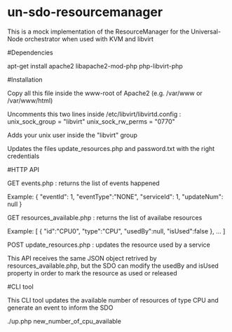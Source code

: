 # un-sdo-resourcemanager

This is a mock implementation of the ResourceManager for the Universal-Node orchestrator when used with KVM and libvirt

#Dependencies 

apt-get install apache2 libapache2-mod-php php-libvirt-php

#Installation

Copy all this file inside the www-root of Apache2 (e.g. /var/www or /var/www/html)

Uncomments this two lines inside /etc/libvirt/libvirtd.config :
	unix_sock_group = "libvirt"
	unix_sock_rw_perms = "0770"

Adds your unix user inside the "libvirt" group

Updates the files update_resources.php and password.txt with the right credentials

#HTTP API

GET  events.php : returns the list of events happened

Example:
{
        "eventId": 1,
        "eventType":"NONE",
        "serviceId": 1,
        "updateNum": null
}

GET  resources_available.php : returns the list of availabe resources 

Example:
[
	{
		"id":"CPU0",
		"type":"CPU",
		"usedBy":null,
		"isUsed":false
	},
	...
]

POST update_resources.php : updates the resource used by a service

This API receives the same JSON object retrived by resources_available.php, but the SDO can modify the usedBy and isUsed property in order to mark the resource as used or released 

#CLI tool

This CLI tool updates the available number of resources of type CPU and generate an event to inform the SDO

./up.php new_number_of_cpu_available
